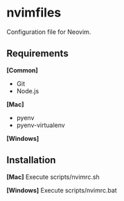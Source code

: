 # nvimfiles
Configuration file for Neovim.


## Requirements

**[Common]**
* Git
* Node.js

**[Mac]**
* pyenv
* pyenv-virtualenv

**[Windows]**


## Installation

**[Mac]**
Execute scripts/nvimrc.sh

**[Windows]**
Execute scripts/nvimrc.bat
